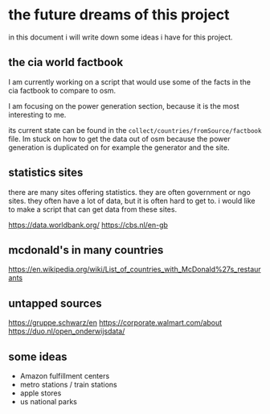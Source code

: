 # the future dreams of this project

in this document i will write down some ideas i have for this project.

## the cia world factbook

I am currently working on a script that would use some of the facts in the cia factbook to compare to osm.

I am focusing on the power generation section, because it is the most interesting to me.

its current state can be found in the `collect/countries/fromSource/factbook` file. Im stuck on how to get the data out of osm because the power generation is duplicated on for example the generator and the site.

## statistics sites

there are many sites offering statistics. they are often government or ngo sites. they often have a lot of data, but it is often hard to get to. i would like to make a script that can get data from these sites.

<https://data.worldbank.org/>
<https://cbs.nl/en-gb>

## mcdonald's in many countries

<https://en.wikipedia.org/wiki/List_of_countries_with_McDonald%27s_restaurants>

## untapped sources

<https://gruppe.schwarz/en>
<https://corporate.walmart.com/about>
<https://duo.nl/open_onderwijsdata/>

## some ideas

- Amazon fulfillment centers
- metro stations / train stations
- apple stores
- us national parks

